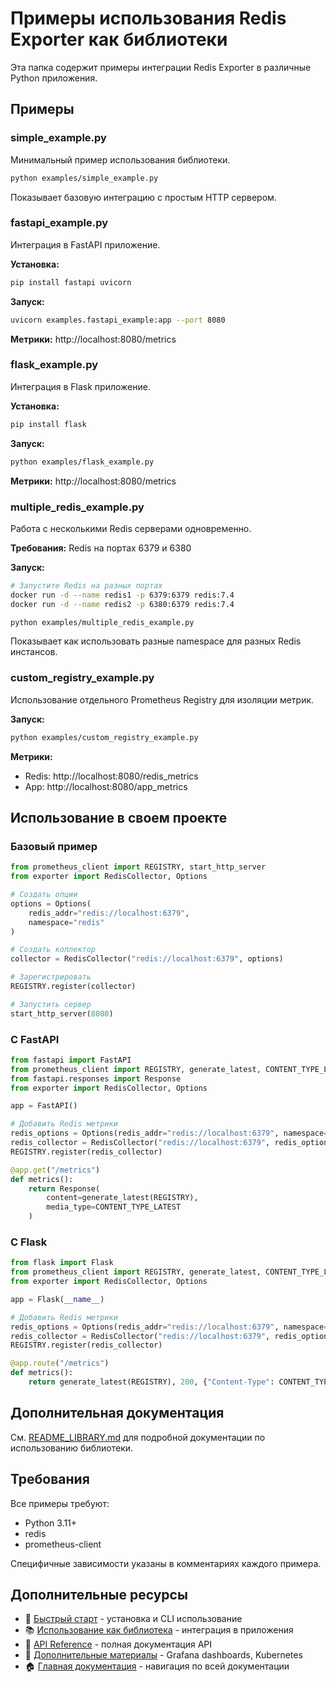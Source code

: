 # Примеры использования Redis Exporter как библиотеки

Эта папка содержит примеры интеграции Redis Exporter в различные Python приложения.

## Примеры

### simple_example.py

Минимальный пример использования библиотеки.

```bash
python examples/simple_example.py
```

Показывает базовую интеграцию с простым HTTP сервером.

### fastapi_example.py

Интеграция в FastAPI приложение.

**Установка:**
```bash
pip install fastapi uvicorn
```

**Запуск:**
```bash
uvicorn examples.fastapi_example:app --port 8080
```

**Метрики:** http://localhost:8080/metrics

### flask_example.py

Интеграция в Flask приложение.

**Установка:**
```bash
pip install flask
```

**Запуск:**
```bash
python examples/flask_example.py
```

**Метрики:** http://localhost:8080/metrics

### multiple_redis_example.py

Работа с несколькими Redis серверами одновременно.

**Требования:** Redis на портах 6379 и 6380

**Запуск:**
```bash
# Запустите Redis на разных портах
docker run -d --name redis1 -p 6379:6379 redis:7.4
docker run -d --name redis2 -p 6380:6379 redis:7.4

python examples/multiple_redis_example.py
```

Показывает как использовать разные namespace для разных Redis инстансов.

### custom_registry_example.py

Использование отдельного Prometheus Registry для изоляции метрик.

**Запуск:**
```bash
python examples/custom_registry_example.py
```

**Метрики:**
- Redis: http://localhost:8080/redis_metrics
- App: http://localhost:8080/app_metrics

## Использование в своем проекте

### Базовый пример

```python
from prometheus_client import REGISTRY, start_http_server
from exporter import RedisCollector, Options

# Создать опции
options = Options(
    redis_addr="redis://localhost:6379",
    namespace="redis"
)

# Создать коллектор
collector = RedisCollector("redis://localhost:6379", options)

# Зарегистрировать
REGISTRY.register(collector)

# Запустить сервер
start_http_server(8080)
```

### С FastAPI

```python
from fastapi import FastAPI
from prometheus_client import REGISTRY, generate_latest, CONTENT_TYPE_LATEST
from fastapi.responses import Response
from exporter import RedisCollector, Options

app = FastAPI()

# Добавить Redis метрики
redis_options = Options(redis_addr="redis://localhost:6379", namespace="redis")
redis_collector = RedisCollector("redis://localhost:6379", redis_options)
REGISTRY.register(redis_collector)

@app.get("/metrics")
def metrics():
    return Response(
        content=generate_latest(REGISTRY),
        media_type=CONTENT_TYPE_LATEST
    )
```

### С Flask

```python
from flask import Flask
from prometheus_client import REGISTRY, generate_latest, CONTENT_TYPE_LATEST
from exporter import RedisCollector, Options

app = Flask(__name__)

# Добавить Redis метрики
redis_options = Options(redis_addr="redis://localhost:6379", namespace="redis")
redis_collector = RedisCollector("redis://localhost:6379", redis_options)
REGISTRY.register(redis_collector)

@app.route("/metrics")
def metrics():
    return generate_latest(REGISTRY), 200, {"Content-Type": CONTENT_TYPE_LATEST}
```

## Дополнительная документация

См. [README_LIBRARY.md](../README_LIBRARY.md) для подробной документации по использованию библиотеки.

## Требования

Все примеры требуют:
- Python 3.11+
- redis
- prometheus-client

Специфичные зависимости указаны в комментариях каждого примера.

## Дополнительные ресурсы

- 📖 [Быстрый старт](GETTING_STARTED.md) - установка и CLI использование
- 📚 [Использование как библиотека](LIBRARY_USAGE.md) - интеграция в приложения
- 📘 [API Reference](API_REFERENCE.md) - полная документация API
- 🎨 [Дополнительные материалы](CONTRIB.md) - Grafana dashboards, Kubernetes
- 🏠 [Главная документация](README.md) - навигация по всей документации

